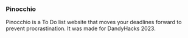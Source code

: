 ### Pinocchio
Pinocchio is a To Do list website that moves your deadlines forward to prevent procrastination. It was made for DandyHacks 2023.
